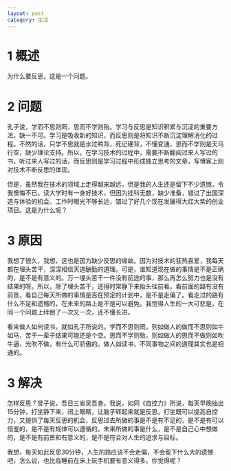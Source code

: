 ```yaml
---
layout: post
category: 生活
---
```


# 1 概述
为什么要反思，这是一个问题。

# 2 问题
孔子说，学而不思则罔，思而不学则殆。学习与反思是知识积累与沉淀的重要方法，缺一不可。学习是吸收新的知识，而反思则是将知识不断沉淀理解消化的过程。不然的话，只学不思就是水过鸭背，死记硬背，不懂变通，思而不学则是天马行空，缺少理论支持。所以，在学习技术的过程中，需要不断翻阅过来人写过的书，听过来人写过的话，而反思则是学习过程中形成独立思考的文章，写博客上则对技术不断反思的体现。

但是，虽然我在技术的领域上走得越来越远，但是我的人生还是留下不少遗憾，令我懊悔不已。读大学时有一身好技术，但因为挂科无数，缺少准备，错过了出国深造与体验的机会。工作时眼光不够长远，错过了好几个现在发展得大红大紫的创业项目。这是为什么呢？

# 3 原因
我想了很久，我想，这也是因为缺少反思的缘故。因为对技术的狂热喜爱，我每天都在埋头苦干，深深相信天道酬勤的道理。可是，谁知道现在做的事情是不是正确的，是不是有意义的。万一埋头苦干一件没有前途的事，那么再怎么努力也是没有结果的呀。所以，除了埋头苦干，还得时常静下来抬头往前看。看前面的路有没有前景，看自己每天所做的事情是否在预定的计划中，是不是走偏了。看走过的路有什么不足和遗憾的，在未来的路上是不是可以避免。我觉得人生的一大可悲是，在同一个问题上绊倒了一次又一次，还不懂长进。

看来做人如何读书，就如孔子所说的。学而不思则罔，则如做人的做而不思则如牛如马，苦干一辈子结果可能还是个空。思而不学则殆，则如做人的思而不做则如吹牛逼，光吹不做，有什么可骄傲的。做人如读书，不同事物之间的道理其实也是相通的。

# 3 解决
怎样反思？曾子说，吾日三省吴吾身。我说，如同《自控力》所说，每天早晚抽出15分钟，打坐静下来，闭上眼睛，让脑子转起来就是反思。打坐既可以提高自控力，又提供了每天反思的机会，反思过去所做的事是不是有不足的，是不是有可以借鉴的，是不是有规律可以遵循的。未来所做的事是什么，是不是自己心中想做的，是不是有前景和有意义的，是不是符合对人生的追求与目标。

我想，每天如此反思30分钟，人生的路应该不会走偏，不会留下什么大的遗憾吧，怎么说，也比临睡前在床上玩手机要有意义得多。你觉得呢？


